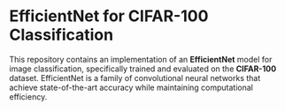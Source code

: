 # EfficientNet for CIFAR-100 Classification

This repository contains an implementation of an **EfficientNet** model for image classification, specifically trained and evaluated on the **CIFAR-100** dataset. 
EfficientNet is a family of convolutional neural networks that achieve state-of-the-art accuracy while maintaining computational efficiency.
